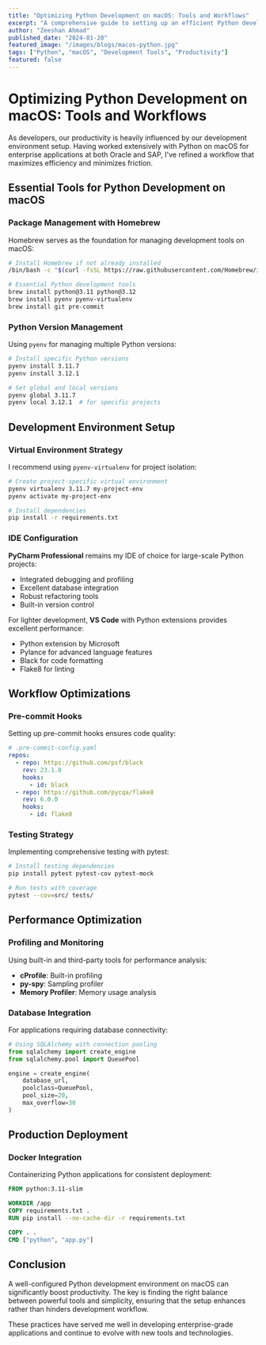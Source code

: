 ```yaml
---
title: "Optimizing Python Development on macOS: Tools and Workflows"
excerpt: "A comprehensive guide to setting up an efficient Python development environment on macOS, including tool recommendations and workflow optimizations for maximum productivity."
author: "Zeeshan Ahmad"
published_date: "2024-01-20"
featured_image: "/images/blogs/macos-python.jpg"
tags: ["Python", "macOS", "Development Tools", "Productivity"]
featured: false
---
```


# Optimizing Python Development on macOS: Tools and Workflows

As developers, our productivity is heavily influenced by our development environment setup. Having worked extensively with Python on macOS for enterprise applications at both Oracle and SAP, I've refined a workflow that maximizes efficiency and minimizes friction.

## Essential Tools for Python Development on macOS

### Package Management with Homebrew

Homebrew serves as the foundation for managing development tools on macOS:

```bash
# Install Homebrew if not already installed
/bin/bash -c "$(curl -fsSL https://raw.githubusercontent.com/Homebrew/install/HEAD/install.sh)"

# Essential Python development tools
brew install python@3.11 python@3.12
brew install pyenv pyenv-virtualenv
brew install git pre-commit
```

### Python Version Management

Using `pyenv` for managing multiple Python versions:

```bash
# Install specific Python versions
pyenv install 3.11.7
pyenv install 3.12.1

# Set global and local versions
pyenv global 3.11.7
pyenv local 3.12.1  # for specific projects
```

## Development Environment Setup

### Virtual Environment Strategy

I recommend using `pyenv-virtualenv` for project isolation:

```bash
# Create project-specific virtual environment
pyenv virtualenv 3.11.7 my-project-env
pyenv activate my-project-env

# Install dependencies
pip install -r requirements.txt
```

### IDE Configuration

**PyCharm Professional** remains my IDE of choice for large-scale Python projects:

- Integrated debugging and profiling
- Excellent database integration
- Robust refactoring tools
- Built-in version control

For lighter development, **VS Code** with Python extensions provides excellent performance:

- Python extension by Microsoft
- Pylance for advanced language features
- Black for code formatting
- Flake8 for linting

## Workflow Optimizations

### Pre-commit Hooks

Setting up pre-commit hooks ensures code quality:

```yaml
# .pre-commit-config.yaml
repos:
  - repo: https://github.com/psf/black
    rev: 23.1.0
    hooks:
      - id: black
  - repo: https://github.com/pycqa/flake8
    rev: 6.0.0
    hooks:
      - id: flake8
```

### Testing Strategy

Implementing comprehensive testing with pytest:

```bash
# Install testing dependencies
pip install pytest pytest-cov pytest-mock

# Run tests with coverage
pytest --cov=src/ tests/
```

## Performance Optimization

### Profiling and Monitoring

Using built-in and third-party tools for performance analysis:

- **cProfile**: Built-in profiling
- **py-spy**: Sampling profiler
- **Memory Profiler**: Memory usage analysis

### Database Integration

For applications requiring database connectivity:

```python
# Using SQLAlchemy with connection pooling
from sqlalchemy import create_engine
from sqlalchemy.pool import QueuePool

engine = create_engine(
    database_url,
    poolclass=QueuePool,
    pool_size=20,
    max_overflow=30
)
```

## Production Deployment

### Docker Integration

Containerizing Python applications for consistent deployment:

```dockerfile
FROM python:3.11-slim

WORKDIR /app
COPY requirements.txt .
RUN pip install --no-cache-dir -r requirements.txt

COPY . .
CMD ["python", "app.py"]
```

## Conclusion

A well-configured Python development environment on macOS can significantly boost productivity. The key is finding the right balance between powerful tools and simplicity, ensuring that the setup enhances rather than hinders development workflow.

These practices have served me well in developing enterprise-grade applications and continue to evolve with new tools and technologies.